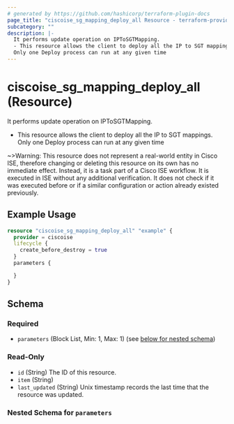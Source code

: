 ```yaml
---
# generated by https://github.com/hashicorp/terraform-plugin-docs
page_title: "ciscoise_sg_mapping_deploy_all Resource - terraform-provider-ciscoise"
subcategory: ""
description: |-
  It performs update operation on IPToSGTMapping.
  - This resource allows the client to deploy all the IP to SGT mappings.
  Only one Deploy process can run at any given time
---
```


# ciscoise_sg_mapping_deploy_all (Resource)

It performs update operation on IPToSGTMapping.
- This resource allows the client to deploy all the IP to SGT mappings.
Only one Deploy process can run at any given time


~>Warning: This resource does not represent a real-world entity in Cisco ISE, therefore changing or deleting this resource on its own has no immediate effect. Instead, it is a task part of a Cisco ISE workflow. It is executed in ISE without any additional verification. It does not check if it was executed before or if a similar configuration or action already existed previously.

## Example Usage

```terraform
resource "ciscoise_sg_mapping_deploy_all" "example" {
  provider = ciscoise
  lifecycle {
    create_before_destroy = true
  }
  parameters {

  }
}
```

<!-- schema generated by tfplugindocs -->
## Schema

### Required

- `parameters` (Block List, Min: 1, Max: 1) (see [below for nested schema](#nestedblock--parameters))

### Read-Only

- `id` (String) The ID of this resource.
- `item` (String)
- `last_updated` (String) Unix timestamp records the last time that the resource was updated.

<a id="nestedblock--parameters"></a>
### Nested Schema for `parameters`


